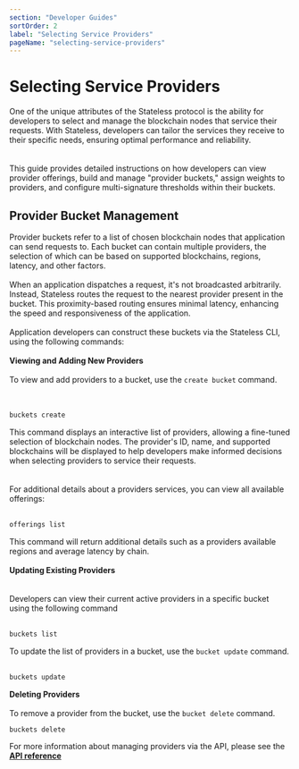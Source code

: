 ```yaml
---
section: "Developer Guides"
sortOrder: 2
label: "Selecting Service Providers"
pageName: "selecting-service-providers"
---
```

# Selecting Service Providers

One of the unique attributes of the Stateless protocol is the ability for
developers to select and manage the blockchain nodes that service their
requests. With Stateless, developers can tailor the services they receive to
their specific needs, ensuring optimal performance and reliability.  
<br/><br/>
This guide provides detailed instructions on how developers can view provider offerings,
build and manage "provider buckets," assign weights to providers, and configure
multi-signature thresholds within their buckets.

## Provider Bucket Management

Provider buckets refer to a list of chosen blockchain nodes that application
can send requests to. Each bucket can contain multiple providers, the selection
of which can be based on supported blockchains, regions, latency, and other
factors.
<br/><br/>
When an application dispatches a request, it's not broadcasted arbitrarily.
Instead, Stateless routes the request to the nearest provider present in the
bucket. This proximity-based routing ensures minimal latency, enhancing the
speed and responsiveness of the application.
<br/><br/>
Application developers can construct these buckets via the Stateless CLI, using
the following commands: 
<br/><br/>
**Viewing and Adding New Providers**
<br/><br/>
To view and add providers to a bucket, use the `create bucket` command.&nbsp;  
<br/><br/>
```bash
buckets create
```
This command displays an interactive list of providers, allowing a fine-tuned
selection of blockchain nodes. The provider's ID, name, and supported
blockchains will be displayed to help developers make informed decisions when
selecting providers to service their requests.&nbsp;  
<br/><br/>
For additional details about a providers services, you can view all available
offerings: 
<br/><br/>
```bash
offerings list
```
 
This command will return additional details such as a providers available
regions and average latency by chain. 
<br/><br/>
**Updating Existing Providers**  
<br/><br/>
Developers can view their current active providers in a specific bucket using
the following command
<br/><br/>
```bash
buckets list
```
 
To update the list of providers in a bucket, use the `bucket update` command.
<br/><br/>
```bash
buckets update
```
 
**Deleting Providers**
<br/><br/>
To remove a provider from the bucket, use the `bucket delete` command.&nbsp; 

```bash
buckets delete
```

For more information about managing providers via the API, please see the [**API reference**](https://app.stateless.solutions/api-reference)
